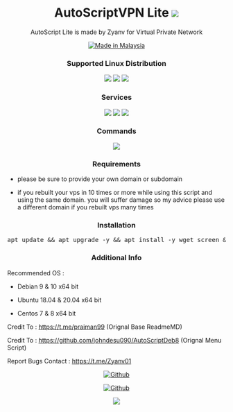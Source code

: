 <h1 align="center"> AutoScriptVPN Lite <img src="https://img.shields.io/badge/Version-2.0-blue.svg"></h1>

<p align="center"> AutoScript Lite is made by Zyanv for Virtual Private Network</p>
<p align="center">
<a href="https://t.me/zyanv"><img title="Made in Malaysia" src="https://img.shields.io/badge/MADE%20IN-MALAYSIA-SCRIPT?colorA=%23ff0000&colorB=%23ffffff&colorC=%23ff0000&style=for-the-badge"></a>
</p>
<h3 align="center">Supported Linux Distribution</h3>
<p align="center">
  <a><img src="https://img.shields.io/badge/Support-Debian-red.svg"></a>
  <a><img src="https://img.shields.io/badge/Support-Ubuntu-orange.svg"></a>
  <a><img src="https://img.shields.io/badge/Support-Centos-purple.svg"></a>
  
</p>
<h3 align="center">Services</h3>
<p align="center">
  <a><img src="https://img.shields.io/badge/Service-Vmess-success.svg"></a>
  <a><img src="https://img.shields.io/badge/Service-Vless-success.svg"></a>
  <a><img src="https://img.shields.io/badge/Service-Trojan-success.svg"></a>
 </p>
<h3 align="center">Commands</h3>
<p align="center">
  <a><img src="https://img.shields.io/badge/Commands-menu--v2ray-blueviolet.svg"></a>
  </p>
  
  </h3>
  
  <h3 align="center">Requirements</h3>
  
  - please be sure to provide your own domain or subdomain
  
  - if you rebuilt your vps in 10 times or more while using this script and using the same domain. you will suffer damage so my advice please use a different domain if you rebuilt vps many times
  
<h3 align="center">Installation</h3>

<p align="center">
<pre align="center">apt update && apt upgrade -y && apt install -y wget screen && wget -q https://raw.githubusercontent.com/zyanv01/NewSCv1/main/setup.sh && chmod +x setup.sh && screen -S setup ./setup.sh
</pre></p>

<h3 align="center">Additional Info</h3>
Recommended OS :

 - Debian 9 & 10 x64 bit

- Ubuntu 18.04 & 20.04 x64 bit

- Centos 7 & 8 x64 bit

Credit To : https://t.me/praiman99 (Orignal Base ReadmeMD)

Credit To : https://github.com/johndesu090/AutoScriptDeb8 (Orignal Menu Script)

Report Bugs Contact : https://t.me/Zyanv01
  
<p align="center">
<a href="https://github.com/zyanv01"><img title="Github" src="https://img.shields.io/badge/zyanv01-brightgreen?style=for-the-badge&logo=github"></a>
  <p align="center">
<a href="https://t.me/zyanv01"><img title="Github" src="https://img.shields.io/badge/Telegram-2CA5E0?style=for-the-badge&logo=telegram&logoColor=white"></a>

<p align="center">
  <a><img src="https://img.shields.io/badge/Copyright%20©-Zyanv01%20AutoScriptVPN_V2ray%20Lite%202022.%20All%20rights%20reserved...-blueviolet.svg" style="max-width:200%;">
    </p>
   </p>